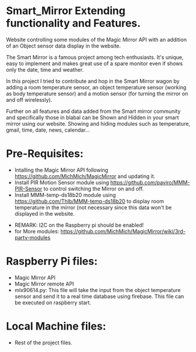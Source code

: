 # Smart_Mirror Extending functionality and Features.
Website controlling some modules of the Magic Mirror API with an addition of an Object sensor data display in the website.

The Smart Mirror is a famous project among tech enthusiasts. It's unique, easy to implement and makes great use of a spare monitor even if shows only the date, time and weather.

In this project I tried to contribute and hop in the Smart Mirror wagon by adding a room temperature sensor, an object temperature sensor (working as body temperature sensor) and a motion sensor (for turning the mirror on and off wirelessly).

Further on all features and data added from the Smart mirror community and specifically those in blabal can be Shown and Hidden in your smart mirror using our website. Showing and hiding modules such as temperature, gmail, time, date, news, calendar...

# Pre-Requisites:
* Intalling the Magic Mirror API following https://github.com/MichMich/MagicMirror and updating it.
* Install PIR Motion Sensor module using https://github.com/paviro/MMM-PIR-Sensor  to control switching the Mirror on and off.
* Install MMM-temp-ds18b20 module using https://github.com/Thlb/MMM-temp-ds18b20 to display room temperature in the mirror (not necessary since this data won't be displayed in the website.
- REMARK: I2C on the Raspberry pi should be enabled!
- for More modules: https://github.com/MichMich/MagicMirror/wiki/3rd-party-modules

# Raspberry Pi files:
- Magic Mirror API 
- Magic Mirror remote API
- mlx90614.py: This file will take the input from the object temperature sensor and send it to a real time database using firebase. This file can be executed on raspberry start.

# Local Machine files:
- Rest of the project files.
